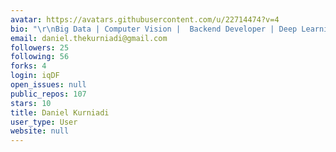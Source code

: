 ```yaml
---
avatar: https://avatars.githubusercontent.com/u/22714474?v=4
bio: "\r\nBig Data | Computer Vision |  Backend Developer | Deep Learning "
email: daniel.thekurniadi@gmail.com
followers: 25
following: 56
forks: 4
login: iqDF
open_issues: null
public_repos: 107
stars: 10
title: Daniel Kurniadi
user_type: User
website: null
---
```

